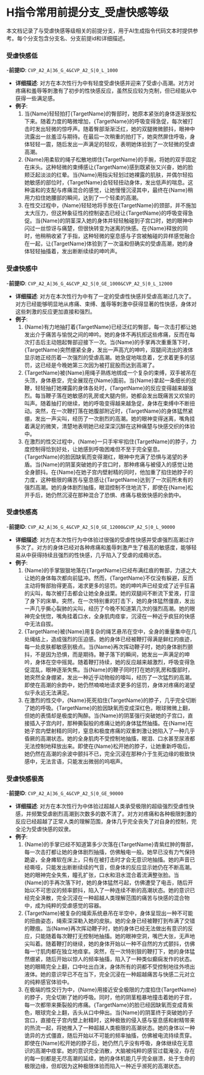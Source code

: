 <!-- filepath: c:\code\era\erArk\.github\prompts\部位快感\指令前提分支_受虐快感.md -->
# H指令常用前提分支_受虐快感等级

本文档记录了与受虐快感等级相关的前提分支，用于AI生成指令代码文本时提供参考。每个分支包含分支名、分支前提id和详细描述。

### 受虐快感低
-**前提ID**: `CVP_A2_A|36_G_4&CVP_A2_S|0_L_1000`
- **详细描述**: 对方在本次性行为中有轻度受虐快感并迎来了受虐小高潮。对方对疼痛和羞辱等刺激有了初步的性快感反应，虽然反应较为克制，但已经能从中获得一些满足感。
- **例子**:
  1. 当{Name}轻轻拍打{TargetName}的臀部时，她原本紧张的身体逐渐放松下来。随着力度的略微增加，{TargetName}的呼吸变得急促，每次被打击时发出轻微的惊呼声。随着臀部渐渐泛红，她的双腿微微颤抖，眼神中流露出一丝羞涩与期待。在最后一次稍重的拍打下，她突然屏住呼吸，身体轻轻一震，随后发出一声满足的轻叹，表明她体验到了一次轻微的受虐高潮。
  2. {Name}用柔软的绳子松散地绑住{TargetName}的手腕，将她的双手固定在床头。这种轻微的束缚感让{TargetName}感到既紧张又兴奋，她的脸颊泛起淡淡的红晕。当{Name}用指尖轻划过她裸露的肌肤，并偶尔轻掐她敏感的部位时，{TargetName}会轻轻扭动身体，发出低声的喘息。这种温和的支配与疼痛混合的感觉，让她慢慢沉浸其中，最终在{Name}稍用力掐住她腰部的瞬间，达到了一个轻柔的高潮。
  3. 在性交过程中，{Name}轻轻地将手放在{TargetName}的颈部，并不施加太大压力，但这种象征性的控制姿态已经让{TargetName}的呼吸变得急促。当{Name}的阴茎深入她的身体并轻轻触碰到子宫口时，她的眼神中闪过一丝惊讶与痛楚，但很快转变为迷离的快感。在{Name}释放的同时，他稍稍收紧了手指，这种轻微的窒息感与子宫被触碰的异样感觉融合在一起，让{TargetName}体验到了一次温和但确实的受虐高潮，她的身体轻轻抽搐着，发出断断续续的呻吟声。

### 受虐快感中
-**前提ID**: `CVP_A2_A|36_G_4&CVP_A2_S|0_GE_1000&CVP_A2_S|0_L_12000`
- **详细描述**: 对方在本次性行为中有了一定的受虐性快感并受虐高潮过几次了。对方已经能够明显地从疼痛、束缚、羞辱等刺激中获得显著的性快感，身体对这些刺激的反应更加直接和强烈。
- **例子**:
  1. {Name}有力地抽打着{TargetName}已经泛红的臀部，每一次击打都让她发出介于痛苦与愉悦之间的呻吟。她的身体不再抗拒这些疼痛，反而在每次打击后主动翘起臀部迎接下一次。当{Name}的手掌再次重重落下时，{TargetName}突然绷紧全身，发出一声高亢的呻吟，双腿间流出的液体显示她正经历着一次强烈的受虐高潮。她急促地喘息着，乞求着更多的惩罚，这已经是今晚她第三次因为被打屁股而达到高潮了。
  2. {TargetName}被{Name}用绳子熟练地绑成一个复杂的束缚，双手被吊在头顶，身体悬空，完全展现在{Name}面前。当{Name}拿起一条细长的皮鞭，轻轻抽打她裸露的身体各处时，{TargetName}的反应变得越来越强烈。每当鞭子落在她敏感的乳房或大腿内侧，她都会发出既痛苦又欢愉的叫声。随着抽打的继续，她的呼吸变得越来越急促，身体在束缚中不断扭动。突然，在一次鞭打落在她腹部附近时，{TargetName}的身体猛然紧绷，发出一声尖叫，经历了一次剧烈的高潮。她的眼神变得迷离，嘴角挂着满足的微笑，清楚地表明她已经深深沉醉在这种痛楚与快感交织的体验中。
  3. 在激烈的性交过程中，{Name}一只手牢牢掐住{TargetName}的脖子，力度控制得恰到好处，让她感到呼吸困难但不至于完全窒息。{TargetName}的脸因缺氧而变得潮红，眼神中充满了恐惧与渴望的矛盾。当{Name}的阴茎突破她的子宫口时，那种疼痛与被侵入的感觉让她全身颤抖。在{Name}在她子宫内壁射精的同时，他加重了掐住她脖子的力度，这种极限的痛苦与窒息感让{TargetName}达到了一次前所未有的强烈高潮。她的身体剧烈抽搐，眼泪控制不住地流下，即使在{Name}松开手后，她仍然沉浸在那种混合了恐惧、疼痛与极致快感的余韵中。

### 受虐快感高
-**前提ID**: `CVP_A2_A|36_G_4&CVP_A2_S|0_GE_12000&CVP_A2_S|0_L_90000`
- **详细描述**: 对方在本次性行为中体验过很强的受虐性快感并受虐强烈高潮过许多次了。对方的身体已经对各种疼痛和羞辱刺激产生了极高的敏感度，能够轻易从中获得持续且强烈的性快感，几乎陷入了受虐的成瘾状态。
- **例子**:
  1. {Name}的手掌狠狠地落在{TargetName}已经布满红痕的臀部，力道之大让她的身体每次都向前猛冲。然而，{TargetName}不仅没有躲避，反而主动将臀部抬得更高，渴求更多的惩罚。她的呻吟声已经变成了近乎狂喜的尖叫，每次被打击都会让她全身战栗。她的双腿间不断流下爱液，打湿了身下的床单。突然，在一次特别重的打击下，她的身体猛然僵直，发出一声几乎撕心裂肺的尖叫，经历了今晚不知道第几次的强烈高潮。她的眼神完全恍惚，嘴角挂着口水，全身肌肉痉挛，沉浸在一种近乎疯狂的快感中无法自拔。
  2. {TargetName}被{Name}用复杂的绳艺悬吊在空中，全身的重量集中在几处绳结上，造成强烈的压迫感。她的身体已经被鞭打得满是鲜红的痕迹，每一处皮肤都敏感到极点。当{Name}再次挥动鞭子时，她的身体剧烈颤抖，不是因为恐惧，而是期待。鞭子落下的瞬间，她发出一声满足的呻吟，身体在空中摇晃。随着鞭打持续，她的反应越来越激烈，呼吸变得急促混乱，眼神逐渐失焦。当{Name}的鞭子同时打在她的乳房和腹部时，她突然全身绷紧，发出一种近乎动物般的嚎叫，经历了一次猛烈的高潮。即使在高潮的余韵中，她仍然喃喃地请求更多的惩罚，身体对疼痛的渴望似乎永远无法满足。
  3. 在激烈的性交中，{Name}死死掐住{TargetName}的脖子，几乎完全切断了她的呼吸。{TargetName}的脸因缺氧而变成深红色，眼球微微上翻，但她的表情却是极度的陶醉。当{Name}的阴茎强行突破她的子宫口，直接插入子宫内时，那种撕裂般的疼痛让她的身体猛然抽搐。在{Name}在她子宫内壁射精的同时，窒息和极度疼痛的双重刺激让她陷入了一种几乎昏厥的高潮状态。她的全身肌肉不受控制地抽搐，眼泪、口水甚至尿液都无法控制地释放出来。即使在{Name}松开她的脖子，让她重新呼吸后，她仍然在高潮的余波中颤抖不已，完全沉浸在那种介于生死边缘的极致快感中，无法言语，只能发出微弱的呜咽声。

### 受虐快感极高
-**前提ID**: `CVP_A2_A|36_G_4&CVP_A2_S|0_GE_90000`
- **详细描述**: 对方在本次性行为中体验过超越人类承受极限的超级强烈受虐性快感，并频繁受虐剧烈高潮到次数多的数不清了。对方对疼痛和各种极限刺激的反应已经超越了正常人类的理解范围，身体几乎完全丧失了对自身的控制，完全沦为受虐快感的奴隶。
- **例子**:
  1. {Name}的手掌已经不知道第多少次落在{TargetName}青紫红肿的臀部，每一次击打都让她的身体剧烈抽搐，仿佛触电一般。她早已没有力气保持跪姿，全身瘫软在床上，只有在被打击时才会无意识地抽搐。她的声音已经嘶哑，只能发出断断续续的气音，但身体的反应显示她仍在不断高潮。她的眼神完全失焦，瞳孔扩张，口水和泪水混合着流满整张脸。当{Name}的手再次落下时，她的身体猛然弓起，仿佛遭受了电击，随后开始以不可思议的频率颤抖，陷入了一种连续不断的高潮状态。她的意识已经完全涣散，完全沉浸在一种超越人类理解范围的痛苦与快感的混合物中，成为纯粹的受虐感觉的容器。
  2. {TargetName}被复杂的绳索系统悬吊在半空中，身体呈现出一种不可能的扭曲姿态，绳索深深勒入她的皮肤。她的全身已经被鞭打到布满了交错的鞭痕。当{Name}再次挥动鞭子时，她的身体已经无法做出有意识的反应，只能随着每次鞭打无控制地抽搐。她的眼神空洞，嘴巴大张，无声地尖叫着。随着鞭打的继续，她的身体开始以一种不自然的方式颤抖，仿佛每一寸肌肉都在独立地痉挛。突然，在一次特别狠的鞭打下，她的身体猛然绷紧，随后开始以惊人的频率抽搐，陷入了一种类似癫痫发作的状态。她的眼睛完全上翻，口中吐出白沫，身体所有的洞都不受控制地往外喷出液体。她的意识早已不在当下，完全沉浸在一种超越痛苦与快感二元对立的纯粹感官体验中。
  3. 在极端的性交行为中，{Name}用接近安全极限的力度掐住{TargetName}的脖子，完全切断了她的呼吸。同时，他的阴茎粗暴地撞击着她的子宫，每一次都带来撕裂般的疼痛。{TargetName}的脸已经因缺氧而变成青紫色，眼球完全上翻，舌头从口中伸出。当{Name}的阴茎终于突破她的子宫口，直接在子宫内壁上射精时，这种极致的侵入感与窒息感和射精带来的热流一起，将她推入了一种超越人类极限的高潮状态。她的身体以一种诡异的方式僵直，随后开始以不可能的频率抽搐，仿佛被电流持续贯穿。即使在{Name}松开她的脖子后，她仍然几乎没有呼吸，身体继续在无意识的高潮中痉挛。她的意识完全消散，大脑被纯粹的感官过载淹没，存在的每一刻都是无尽高潮的延续，她的身体机能几乎完全崩溃，处于生命的极限边缘，但却因为这种极限体验而陷入一种近乎濒死的高潮状态。